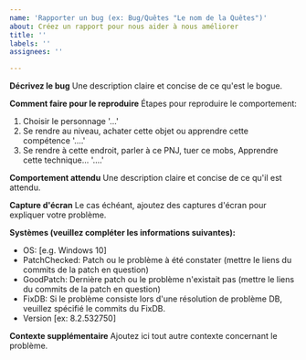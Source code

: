 ```yaml
---
name: 'Rapporter un bug (ex: Bug/Quêtes "Le nom de la Quêtes")'
about: Créez un rapport pour nous aider à nous améliorer
title: ''
labels: ''
assignees: ''

---
```


**Décrivez le bug**
Une description claire et concise de ce qu'est le bogue.

**Comment faire pour le reproduire**
Étapes pour reproduire le comportement:
1. Choisir le personnage '...'
2. Se rendre au niveau, achater cette objet ou apprendre cette compétence '....'
3. Se rendre à cette endroit, parler à ce PNJ, tuer ce mobs, Apprendre cette technique... '....'

**Comportement attendu**
Une description claire et concise de ce qu'il est attendu.

**Capture d'écran**
Le cas échéant, ajoutez des captures d'écran pour expliquer votre problème.

**Systèmes (veuillez compléter les informations suivantes):**
 - OS: [e.g. Windows 10]
 - PatchChecked: Patch ou le problème à été constater (mettre le liens du commits de la patch en question)
 - GoodPatch: Dernière patch ou le problème n'existait pas (mettre le liens du commits de la patch en question)
-  FixDB: Si le problème consiste lors d'une résolution de problème DB, veuillez spécifié le commits du FixDB.
 - Version [ex: 8.2.532750]

**Contexte supplémentaire**
Ajoutez ici tout autre contexte concernant le problème.
